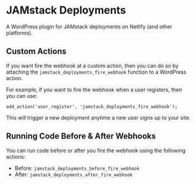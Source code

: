 # JAMstack Deployments

A WordPress plugin for JAMstack deployments on Netlify (and other platforms).

## Custom Actions

If you want fire the webhook at a custom action, then you can do so by attaching the `jamstack_deployments_fire_webhook` function to a WordPress action.

For example, if you want to fire the webhook when a user registers, then you can use:

```
add_action('user_register', 'jamstack_deployments_fire_webhook');
```

This will trigger a new deployment anytime a new user signs up to your site.

## Running Code Before & After Webhooks

You can run code before or after you fire the webhook using the following actions:

* Before: `jamstack_deployments_before_fire_webhook`
* After: `jamstack_deployments_after_fire_webhook`
